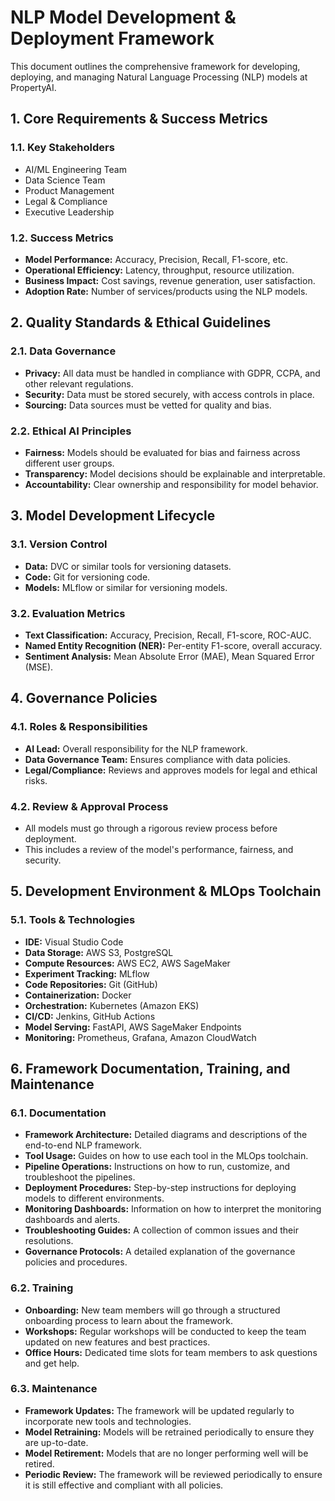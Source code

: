 # NLP Model Development & Deployment Framework

This document outlines the comprehensive framework for developing, deploying, and managing Natural Language Processing (NLP) models at PropertyAI.

## 1. Core Requirements & Success Metrics

### 1.1. Key Stakeholders
- AI/ML Engineering Team
- Data Science Team
- Product Management
- Legal & Compliance
- Executive Leadership

### 1.2. Success Metrics
- **Model Performance:** Accuracy, Precision, Recall, F1-score, etc.
- **Operational Efficiency:** Latency, throughput, resource utilization.
- **Business Impact:** Cost savings, revenue generation, user satisfaction.
- **Adoption Rate:** Number of services/products using the NLP models.

## 2. Quality Standards & Ethical Guidelines

### 2.1. Data Governance
- **Privacy:** All data must be handled in compliance with GDPR, CCPA, and other relevant regulations.
- **Security:** Data must be stored securely, with access controls in place.
- **Sourcing:** Data sources must be vetted for quality and bias.

### 2.2. Ethical AI Principles
- **Fairness:** Models should be evaluated for bias and fairness across different user groups.
- **Transparency:** Model decisions should be explainable and interpretable.
- **Accountability:** Clear ownership and responsibility for model behavior.

## 3. Model Development Lifecycle

### 3.1. Version Control
- **Data:** DVC or similar tools for versioning datasets.
- **Code:** Git for versioning code.
- **Models:** MLflow or similar for versioning models.

### 3.2. Evaluation Metrics
- **Text Classification:** Accuracy, Precision, Recall, F1-score, ROC-AUC.
- **Named Entity Recognition (NER):** Per-entity F1-score, overall accuracy.
- **Sentiment Analysis:** Mean Absolute Error (MAE), Mean Squared Error (MSE).

## 4. Governance Policies

### 4.1. Roles & Responsibilities
- **AI Lead:** Overall responsibility for the NLP framework.
- **Data Governance Team:** Ensures compliance with data policies.
- **Legal/Compliance:** Reviews and approves models for legal and ethical risks.

### 4.2. Review & Approval Process
- All models must go through a rigorous review process before deployment.
- This includes a review of the model's performance, fairness, and security.

## 5. Development Environment & MLOps Toolchain

### 5.1. Tools & Technologies
- **IDE:** Visual Studio Code
- **Data Storage:** AWS S3, PostgreSQL
- **Compute Resources:** AWS EC2, AWS SageMaker
- **Experiment Tracking:** MLflow
- **Code Repositories:** Git (GitHub)
- **Containerization:** Docker
- **Orchestration:** Kubernetes (Amazon EKS)
- **CI/CD:** Jenkins, GitHub Actions
- **Model Serving:** FastAPI, AWS SageMaker Endpoints
- **Monitoring:** Prometheus, Grafana, Amazon CloudWatch

## 6. Framework Documentation, Training, and Maintenance

### 6.1. Documentation
- **Framework Architecture:** Detailed diagrams and descriptions of the end-to-end NLP framework.
- **Tool Usage:** Guides on how to use each tool in the MLOps toolchain.
- **Pipeline Operations:** Instructions on how to run, customize, and troubleshoot the pipelines.
- **Deployment Procedures:** Step-by-step instructions for deploying models to different environments.
- **Monitoring Dashboards:** Information on how to interpret the monitoring dashboards and alerts.
- **Troubleshooting Guides:** A collection of common issues and their resolutions.
- **Governance Protocols:** A detailed explanation of the governance policies and procedures.

### 6.2. Training
- **Onboarding:** New team members will go through a structured onboarding process to learn about the framework.
- **Workshops:** Regular workshops will be conducted to keep the team updated on new features and best practices.
- **Office Hours:** Dedicated time slots for team members to ask questions and get help.

### 6.3. Maintenance
- **Framework Updates:** The framework will be updated regularly to incorporate new tools and technologies.
- **Model Retraining:** Models will be retrained periodically to ensure they are up-to-date.
- **Model Retirement:** Models that are no longer performing well will be retired.
- **Periodic Review:** The framework will be reviewed periodically to ensure it is still effective and compliant with all policies.
